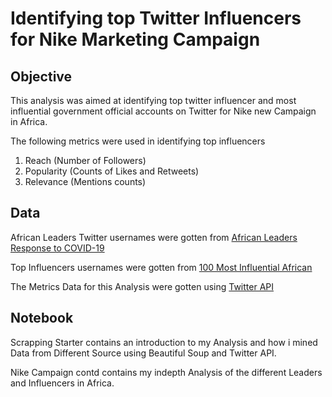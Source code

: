 # Identifying top Twitter Influencers for Nike Marketing Campaign

## Objective

This analysis was aimed at identifying top twitter influencer and most influential government official accounts on Twitter for Nike new Campaign in Africa.

The following metrics were used in identifying top influencers

1. Reach (Number of Followers) 
2. Popularity (Counts of Likes and Retweets)
3. Relevance (Mentions counts)

## Data

African Leaders Twitter usernames were gotten from [African Leaders Response to COVID-19](https://www.atlanticcouncil.org/blogs/africasource/african-leaders-respond-to-coronavirus-on-twitter/#east-africa)

Top Influencers usernames were gotten from [100 Most Influential African](https://africafreak.com/100-most-influential-twitter-users-in-africa)

The Metrics Data for this Analysis were gotten using [Twitter API](https://developer.twitter.com)  

## Notebook 
Scrapping Starter contains an introduction to my Analysis and how i mined Data from Different Source using Beautiful Soup and Twitter API.

Nike Campaign contd contains my indepth Analysis of the different Leaders and Influencers in Africa.
